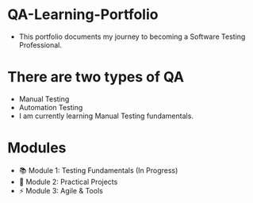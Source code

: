 # QA-Learning-Portfolio
- This portfolio documents my journey to becoming a Software Testing Professional.

# There are two types of QA 
- Manual Testing
- Automation Testing
- I am currently learning Manual Testing fundamentals.

# Modules
- 📚 Module 1: Testing Fundamentals (In Progress)
- 🔨 Module 2: Practical Projects
- ⚡ Module 3: Agile & Tools
